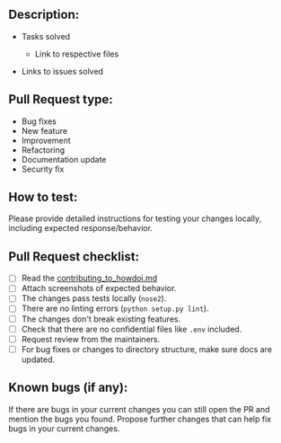 ## Description:

- Tasks solved

  - Link to respective files

- Links to issues solved

## Pull Request type:

- Bug fixes
- New feature
- Improvement
- Refactoring
- Documentation update
- Security fix

## How to test:

Please provide detailed instructions for testing your changes locally, including expected response/behavior.

## Pull Request checklist:

- [ ] Read the [contributing_to_howdoi.md](https://github.com/gleitz/howdoi/blob/master/docs/contributing_to_howdoi.md)
- [ ] Attach screenshots of expected behavior.
- [ ] The changes pass tests locally (`nose2`).
- [ ] There are no linting errors (`python setup.py lint`).
- [ ] The changes don't break existing features.
- [ ] Check that there are no confidential files like `.env` included.
- [ ] Request review from the maintainers.
- [ ] For bug fixes or changes to directory structure, make sure docs are updated.

## Known bugs (if any):

If there are bugs in your current changes you can still open the PR and mention the bugs you found. Propose further changes that can help fix bugs in your current changes.
